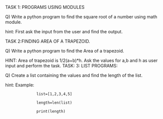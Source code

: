 TASK 1: PROGRAMS USING MODULES

Q) Write a python program to find the square root of a number using math module.

  hint: First ask the input from the user and find the output.
  
TASK 2:FINDING AREA OF A TRAPEZOID.

Q)  Write a python program to find the  Area of a trapezoid.

  HINT:   Area of trapezoid is 1/2(a+b)*h.
          Ask the values for a,b and h as user input and perform the task.
TASK: 3: LIST PROGRAMS:

 Q)  Create a list containing the values and find the length of the list.
 
  hint: Example:
  
                  list=[1,2,3,4,5]
  
                  length=len(list)
                  
                  print(length)  
 
